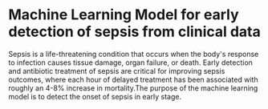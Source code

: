 # Machine Learning Model for early detection of sepsis from clinical data

Sepsis is a life-threatening condition that occurs when the body's response to infection causes tissue damage, organ failure, or death.
Early detection and antibiotic treatment of sepsis are critical for improving sepsis outcomes, where each hour of delayed treatment has been associated with roughly an 4-8% increase in mortality.The purpose of the machine learning model is to detect the onset of sepsis in early stage.
